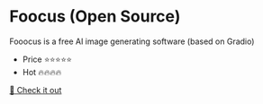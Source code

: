 # Foocus (Open Source)
Fooocus is a free AI image generating software (based on Gradio)
<br>

* Price ⭐️⭐️⭐️⭐️⭐️
* Hot   🔥🔥🔥🔥

[🧳 Check it out](https://github.com/lllyasviel/Fooocus)

 
